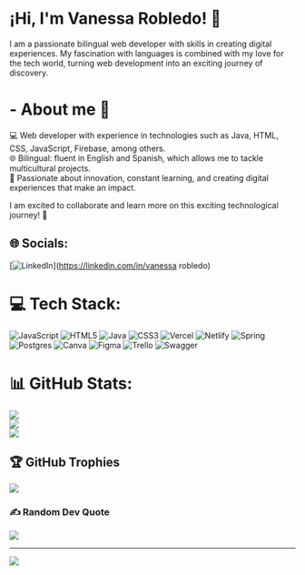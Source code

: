 # ¡Hi, I'm Vanessa Robledo! 👋  

I am a passionate bilingual web developer with skills in creating digital experiences. My fascination with languages ​​is combined with my love for the tech world, turning web development into an exciting journey of discovery.  

# - About me 🚀  

💻 Web developer with experience in technologies such as Java, HTML, CSS, JavaScript, Firebase, among others.  
🌐 Bilingual: fluent in English and Spanish, which allows me to tackle multicultural projects.  
🌟 Passionate about innovation, constant learning, and creating digital experiences that make an impact.  

I am excited to collaborate and learn more on this exciting technological journey! 🚀  


## 🌐 Socials:
[![LinkedIn](https://img.shields.io/badge/LinkedIn-%230077B5.svg?logo=linkedin&logoColor=white)](https://linkedin.com/in/vanessa robledo) 

# 💻 Tech Stack:
![JavaScript](https://img.shields.io/badge/javascript-%23323330.svg?style=for-the-badge&logo=javascript&logoColor=%23F7DF1E) ![HTML5](https://img.shields.io/badge/html5-%23E34F26.svg?style=for-the-badge&logo=html5&logoColor=white) ![Java](https://img.shields.io/badge/java-%23ED8B00.svg?style=for-the-badge&logo=openjdk&logoColor=white) ![CSS3](https://img.shields.io/badge/css3-%231572B6.svg?style=for-the-badge&logo=css3&logoColor=white) ![Vercel](https://img.shields.io/badge/vercel-%23000000.svg?style=for-the-badge&logo=vercel&logoColor=white) ![Netlify](https://img.shields.io/badge/netlify-%23000000.svg?style=for-the-badge&logo=netlify&logoColor=#00C7B7) ![Spring](https://img.shields.io/badge/spring-%236DB33F.svg?style=for-the-badge&logo=spring&logoColor=white) ![Postgres](https://img.shields.io/badge/postgres-%23316192.svg?style=for-the-badge&logo=postgresql&logoColor=white) ![Canva](https://img.shields.io/badge/Canva-%2300C4CC.svg?style=for-the-badge&logo=Canva&logoColor=white) ![Figma](https://img.shields.io/badge/figma-%23F24E1E.svg?style=for-the-badge&logo=figma&logoColor=white) ![Trello](https://img.shields.io/badge/Trello-%23026AA7.svg?style=for-the-badge&logo=Trello&logoColor=white) ![Swagger](https://img.shields.io/badge/-Swagger-%23Clojure?style=for-the-badge&logo=swagger&logoColor=white)
# 📊 GitHub Stats:
![](https://github-readme-stats.vercel.app/api?username=vane-robledo&theme=dark&hide_border=true&include_all_commits=true&count_private=false)<br/>
![](https://github-readme-streak-stats.herokuapp.com/?user=vane-robledo&theme=dark&hide_border=true)<br/>
![](https://github-readme-stats.vercel.app/api/top-langs/?username=vane-robledo&theme=dark&hide_border=true&include_all_commits=true&count_private=false&layout=compact)

## 🏆 GitHub Trophies
![](https://github-profile-trophy.vercel.app/?username=vane-robledo&theme=dracula&no-frame=true&no-bg=false&margin-w=4)

### ✍️ Random Dev Quote
![](https://quotes-github-readme.vercel.app/api?type=horizontal&theme=tokyonight)

---
[![](https://visitcount.itsvg.in/api?id=vane-robledo&icon=7&color=10)](https://visitcount.itsvg.in)

<!-- Proudly created with GPRM ( https://gprm.itsvg.in ) -->
